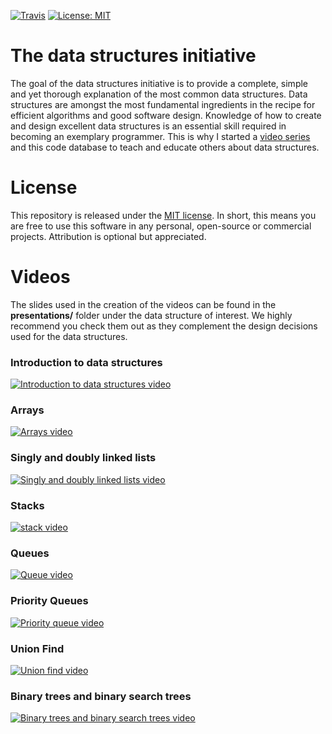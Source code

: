 [![Travis](https://img.shields.io/travis/williamfiset/data-structures.svg)](https://travis-ci.org/williamfiset/data-structures) [![License: MIT](https://img.shields.io/badge/License-MIT-yellow.svg)](https://opensource.org/licenses/MIT)

# The data structures initiative

The goal of the data structures initiative is to provide a complete, simple and yet thorough explanation of the most common data structures. Data structures are amongst the most fundamental ingredients in the recipe for efficient algorithms and good software design. Knowledge of how to create and design excellent data structures is an essential skill required in becoming an exemplary programmer. This is why I started a [video series](https://www.youtube.com/playlist?list=PLDV1Zeh2NRsB6SWUrDFW2RmDotAfPbeHu) and this code database to teach and educate others about data structures.

# License

This repository is released under the [MIT license](https://opensource.org/licenses/MIT). In short, this means you are free to use this software in any personal, open-source or commercial projects. Attribution is optional but appreciated.

# Videos

The slides used in the creation of the videos can be found in the **presentations/** folder under the data structure of interest. We highly recommend you check them out as they complement the design decisions used for the data structures.

### Introduction to data structures

[![Introduction to data structures video](https://raw.githubusercontent.com/williamfiset/data-structures/master/images/intro.jpg)](https://www.youtube.com/watch?v=aGC3UAByBPk&list=PLDV1Zeh2NRsB6SWUrDFW2RmDotAfPbeHu "Introduction to data structures")

### Arrays

[![Arrays video](https://raw.githubusercontent.com/williamfiset/data-structures/master/images/array.jpg)](https://www.youtube.com/watch?v=PEnFFiQe1pM&index=3&list=PLDV1Zeh2NRsB6SWUrDFW2RmDotAfPbeHu "Static and dynamic arrays")

### Singly and doubly linked lists

[![Singly and doubly linked lists video](https://raw.githubusercontent.com/williamfiset/data-structures/master/images/linkedlist.jpg)](https://www.youtube.com/watch?v=-Yn5DU0_-lw&index=5&list= "Singly and doubly linked lists")

### Stacks

[![stack video](https://raw.githubusercontent.com/williamfiset/data-structures/master/images/stack.jpg)](https://www.youtube.com/watch?v=L3ud3rXpIxA&index=7&list=PLDV1Zeh2NRsB6SWUrDFW2RmDotAfPbeHu "The stack")

### Queues

[![Queue video](https://raw.githubusercontent.com/williamfiset/data-structures/master/images/queue.jpg)](https://www.youtube.com/watch?v=KxzhEQ-zpDc&list=PLDV1Zeh2NRsB6SWUrDFW2RmDotAfPbeHu "The queue")

### Priority Queues

[![Priority queue video](https://raw.githubusercontent.com/williamfiset/data-structures/master/images/PQ.jpg)](https://www.youtube.com/watch?v=wptevk0bshY&list=PLDV1Zeh2NRsB6SWUrDFW2RmDotAfPbeHu "The priority queue")

### Union Find

[![Union find video](https://raw.githubusercontent.com/williamfiset/data-structures/master/images/UF.jpg)](https://www.youtube.com/watch?v=ibjEGG7ylHk&list=PLDV1Zeh2NRsB6SWUrDFW2RmDotAfPbeHu "The union find")

### Binary trees and binary search trees

[![Binary trees and binary search trees video](https://raw.githubusercontent.com/williamfiset/data-structures/master/images/BST.jpg)](https://www.youtube.com/watch?v=JfSdGQdAzq8&index=23&list=PLDV1Zeh2NRsB6SWUrDFW2RmDotAfPbeHu "Binary trees and binary search trees")


